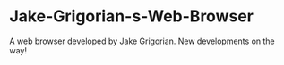 # Jake-Grigorian-s-Web-Browser
A web browser developed by Jake Grigorian. New developments on the way!

